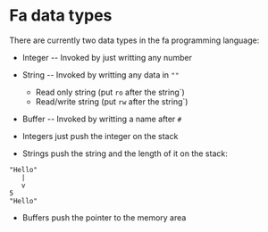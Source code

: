 # Fa data types

There are currently two data types in the fa
programming language:

- Integer -- Invoked by just writting any number
- String -- Invoked by writting any data in `""`

  - Read only string (put `ro` after the string`)
  - Read/write string (put `rw` after the string`)

- Buffer -- Invoked by writting a name after `#`

- Integers just push the integer on the stack
- Strings push the string and the length of it on the stack:

```
"Hello"
   |
   v
5
"Hello"
```

- Buffers push the pointer to the memory area
